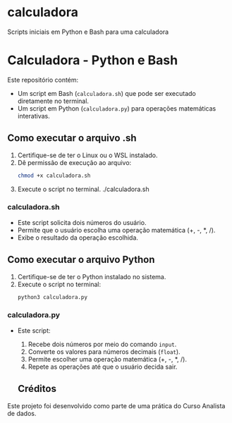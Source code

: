 # calculadora
Scripts iniciais em Python e Bash para uma calculadora

# Calculadora - Python e Bash

Este repositório contém:
- Um script em Bash (`calculadora.sh`) que pode ser executado diretamente no terminal.
- Um script em Python (`calculadora.py`) para operações matemáticas interativas.

## Como executar o arquivo .sh
1. Certifique-se de ter o Linux ou o WSL instalado.
2. Dê permissão de execução ao arquivo:
   ```bash
   chmod +x calculadora.sh
3. Execute o script no terminal.
   ./calculadora.sh

### calculadora.sh
- Este script solicita dois números do usuário.
- Permite que o usuário escolha uma operação matemática (+, -, *, /).
- Exibe o resultado da operação escolhida.
  
## Como executar o arquivo Python
1. Certifique-se de ter o Python instalado no sistema.
2. Execute o script no terminal:
   ```bash
   python3 calculadora.py

### calculadora.py
- Este script:
  1. Recebe dois números por meio do comando `input`.
  2. Converte os valores para números decimais (`float`).
  3. Permite escolher uma operação matemática (+, -, *, /).
  4. Repete as operações até que o usuário decida sair.
 
  ## Créditos
Este projeto foi desenvolvido como parte de uma prática do Curso Analista de dados.

